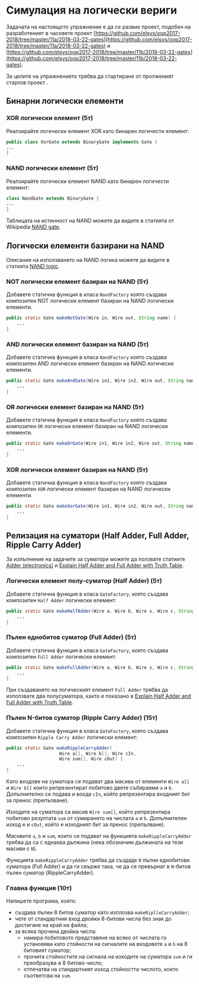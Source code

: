 # Симулация на логически вериги

Задачата на настоящото упражнение е да се развие проект, подобен на разработеният
в часовете проект 
[https://github.com/elsys/oop2017-2018/tree/master/11a/2018-03-22-gates](https://github.com/elsys/oop2017-2018/tree/master/11a/2018-03-22-gates)
и 
[https://github.com/elsys/oop2017-2018/tree/master/11b/2018-03-22-gates](https://github.com/elsys/oop2017-2018/tree/master/11b/2018-03-22-gates).

За целите на упражнението трябва да стартиране от пролженият стартов проект
[]().


## Бинарни логически елементи

### XOR логически елемент (5т)

Реалзирайте логически елемент XOR като бинарен логичести елемент:

```java
public class XorGate extends BinaryGate implements Gate {
...
}
```

### NAND логически елемент (5т)

Реалзирайте логически елемент NAND като бинарен логичести елемент:

```java
class NandGate extends BinaryGate {
...
}
```

Таблицата на истинност на NAND можете да видите в статията от Wikipedia 
[NAND gate](https://en.wikipedia.org/wiki/NAND_gate).

## Логически елементи базирани на NAND

Описание на използването на NAND логика можете да видите в статията
[NAND logic](https://en.wikipedia.org/wiki/NAND_logic).


### NOT логически елемент базиран на NAND (5т)

Добавете статична функция в класа ```NandFactory``` която създава композитен NOT 
логически елемент базиран на NAND логически елементи.

```java
public static Gate makeNotGate(Wire in, Wire out, String name) {
	...
}
```

### AND логически елемент базиран на NAND (5т)

Добавете статична функция в класа ```NandFactory``` която създава композитен AND 
логически елемент базиран на NAND логически елементи.

```java
public static Gate makeAndGate(Wire in1, Wire in2, Wire out, String name) {
	...
}
```


### OR логически елемент базиран на NAND (5т)

Добавете статична функция в класа ```NandFactory``` която създава композитен `OR` 
логически елемент базиран на NAND логически елементи.

```java
public static Gate makeOrGate(Wire in1, Wire in2, Wire out, String name) {
	...
}
```

### XOR логически елемент базиран на NAND (5т)

Добавете статична функция в класа ```NandFactory``` която създава композитен `XOR` 
логически елемент базиран на NAND логически елементи.

```java
public static Gate makeXorGate(Wire in1, Wire in2, Wire out, String name) {
	...
}
```

## Релизация на суматори (Half Adder, Full Adder, Ripple Carry Adder)

За изпълнение на задачите за суматори можете да ползвате статиите 
[Adder (electronics)](https://en.wikipedia.org/wiki/Adder_(electronics))
и [Explain Half Adder and Full Adder with Truth Table](https://www.elprocus.com/half-adder-and-full-adder/).


### Логически елемент полу-суматор (Half Adder) (5т)

Добавете статична функция в класа `GateFactory`, която създава композитен 
`Half Adder` логически елемент:

```java
public static Gate makeHalfAdder(Wire a, Wire b, Wire s, Wire c, String name) {
	...
}
```

### Пълен еднобитов суматор (Full Adder) (5т)

Добавете статична функция в класа `GateFactory`, която създава композитен 
`Full Adder` логически елемент:

```java
public static Gate makeFullAdder(Wire a, Wire b, Wire s, Wire c, String name) {
	...
}
```

При създаването на логическият елемент `Full Adder` трябва да използвате
два полусуматора, както е показано в 
[Explain Half Adder and Full Adder with Truth Table](https://www.elprocus.com/half-adder-and-full-adder/).


### Пълен N-битов суматор (Ripple Carry Adder) (15т)

Добавете статична функция в класа `GateFactory`, която създава композитен 
`Ripple Carry Adder` логически елемент:

```java
public static Gate makeRippleCarryAdder(
					Wire a[], Wire b[], Wire cIn, 
					Wire sum[], Wire cOut) {
	...
}
```

Като входове на суматора се подават два масива от елементи 
`Wire a[]` и `Wire b[]` които репрезентират побитово двете събираеми `a` и `b`.
Допълнително се подава и вохда `cIn`, който репрезентира входният бит за 
пренос (препълване).

Изходите на суматора са масив `Wire sum[]`, който репрезентира побитово резултата
`sum` от сумирането на числата `a` и `b`. Допълнителен изход е и `cOut`, който е
изходният бит за пренос (препълване).

Масивите `a`, `b` и `sum`, които се подават на функцията `makeRippleCarryAdder` 
трябва да са с еднаква дължина (нека обозначим дължината на тези масиви с `N`).

Функцията `makeRippleCarryAdder` трябва да създаде `N` пълни еднобитови суматора
(Full Adder) и да ги свърже така, че да се превърнат в `N`-битов пълен суматор 
(RippleCarryAdder).

### Главна функция (10т)

Напишете програма, която:

* създава пълен 8 битов суматор като изплозва `makeRiplleCarryAdder`;
* чете от стандартния вход двойки 8-битови числа без знак до достигане на 
край на файла;
* за всяка прочена двойка числа:
	* намира побитовото представяне на всяко от числата го установява като
	стойности на сигналите на входовете `a` и `b` на 8 битовият суматор;
	* прочита стойностите на сигнала на изходите на суматора `sum` и ги 
	преобразува в 8 битово число;
	* отпечатва на стандартният изход стойността числото, което съответсва на
	`sum`.

	